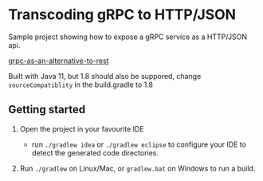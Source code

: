 # Transcoding gRPC to HTTP/JSON

Sample project showing how to expose a gRPC service as a HTTP/JSON api. 

[grpc-as-an-alternative-to-rest](https://blog.jdriven.com/2018/10/grpc-as-an-alternative-to-rest/)


Built with Java 11, but 1.8 should also be suppored, change `sourceCompatiblity` in the build.gradle to 1.8


## Getting started

1. Open the project in your favourite IDE 
     * run `./gradlew idea` or `./gradlew eclipse` to configure your IDE to detect the generated code directories.
     
1. Run `./gradlew`   on Linux/Mac,  or `gradlew.bat` on Windows to run a build.


